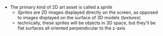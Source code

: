 - The primary kind of 2D art asset is called a *sprite*
	- *Sprites* are 2D images displayed directly on the screen, as opposed to images displayed on the surface of 3D models (*textures*)
	- technically, these sprites will be objects in 3D space, but they'll be flat surfaces all oriented perpendicular to the z-axis